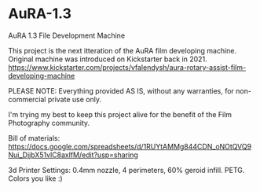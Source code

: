 # AuRA-1.3
AuRA 1.3 File Development Machine

This project is the next itteration of the AuRA film developing machine.
Original machine was introduced on Kickstarter back in 2021.
https://www.kickstarter.com/projects/vfalendysh/aura-rotary-assist-film-developing-machine

PLEASE NOTE: Everything provided AS IS, without any warranties, for non-commercial private use only.

I'm trying my best to keep this project alive for the benefit of the Film Photography community.

Bill of materials: https://docs.google.com/spreadsheets/d/1RUYtAMMg844CDN_oNOtQVQ9Nui_DjjbX51vlC8axlfM/edit?usp=sharing

3d Printer Settings:
0.4mm nozzle, 4 perimeters, 60% geroid infill. PETG. Colors you like :)

